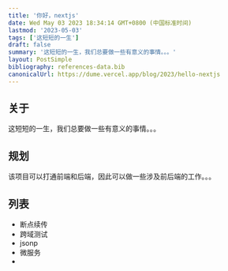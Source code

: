 ```yaml
---
title: '你好，nextjs'
date: Wed May 03 2023 18:34:14 GMT+0800 (中国标准时间)
lastmod: '2023-05-03'
tags: ['这短短的一生']
draft: false
summary: '这短短的一生，我们总要做一些有意义的事情。。。'
layout: PostSimple
bibliography: references-data.bib
canonicalUrl: https://dume.vercel.app/blog/2023/hello-nextjs
---
```


## 关于

这短短的一生，我们总要做一些有意义的事情。。。

## 规划

该项目可以打通前端和后端，因此可以做一些涉及前后端的工作。。。

## 列表

- 断点续传
- 跨域测试
- jsonp
- 微服务
-
